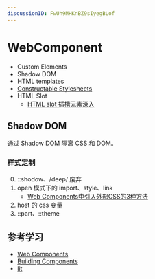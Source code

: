 ```yaml
---
discussionID: FwUh9MHKnBZ9sIyegBLof
---
```

# WebComponent

- Custom Elements
- Shadow DOM
- HTML templates
- [Constructable Stylesheets](https://developers.google.com/web/updates/2019/02/constructable-stylesheets)
- HTML Slot
  - [HTML slot 插槽元素深入](https://www.zhangxinxu.com/wordpress/2021/09/html-slot-dom/)

## Shadow DOM

通过 Shadow DOM 隔离 CSS 和 DOM。

### 样式定制

0. ::shodow、/deep/ 废弃
1. open 模式下的 import、style、link
   - [Web Components中引入外部CSS的3种方法](https://www.zhangxinxu.com/wordpress/2021/02/web-components-import-css/)
2. host 的 css 变量
3. ::part、::theme

## 参考学习

- [Web Components](https://developer.mozilla.org/zh-CN/docs/Web/Web_Components)
- [Building Components](https://developers.google.com/web/fundamentals/web-components)
- [lit](https://lit.dev/)